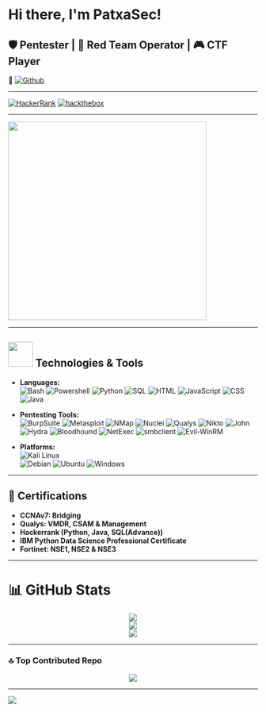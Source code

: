 # Hi there, I'm PatxaSec!
## 🛡️ Pentester | 🐙 Red Team Operator | 🎮 CTF Player

💫 [![Github](https://img.shields.io/github/followers/PatxaSec?label=Follow%20Me&style=social)](https://github.com/PatxaSec)


---

 [![HackerRank](https://img.shields.io/badge/HackerRank-PatxaSec-brightgreen?logo=HackerRank&logoColor=Green&labelColor=black)](https://www.hackerrank.com/patxasec)
 [![hackthebox](https://img.shields.io/badge/hackthebox-PatxaSec-brightgreen?logo=hackthebox&logoColor=Green&labelColor=black)](https://app.hackthebox.com/profile/1467273)


---

<img src="https://media2.giphy.com/media/v1.Y2lkPTc5MGI3NjExamd0eTk1ZDVxMnhpMGV6NmtsMHJmZ214N21xeDRrZW04aGI5Mnk1dyZlcD12MV9pbnRlcm5hbF9naWZfYnlfaWQmY3Q9Zw/RbDKaczqWovIugyJmW/giphy.gif" width="400">

___

## <img src="https://media.giphy.com/media/WUlplcMpOCEmTGBtBW/giphy.gif" width="50"> Technologies & Tools

- **Languages:**  
  ![Bash](https://img.shields.io/badge/-Bash-4EAA25?logo=gnubash&logoColor=white)
  ![Powershell](https://img.shields.io/badge/-Powershell-000000?logo=powershell&logoColor=white) 
  ![Python](https://img.shields.io/badge/-Python-3776AB?logo=python&logoColor=white) 
  ![SQL](https://img.shields.io/badge/-SQL-4479A1?logo=sql&logoColor=white) 
  ![HTML](https://img.shields.io/badge/-HTML-E34F26?logo=html5&logoColor=white) 
  ![JavaScript](https://img.shields.io/badge/-JavaScript-F7DF1E?logo=javascript&logoColor=black) 
  ![CSS](https://img.shields.io/badge/-CSS-1572B6?logo=css3&logoColor=white)
  ![Java](https://img.shields.io/badge/-java-1572B6?logo=java&logoColor=white)  

- **Pentesting Tools:**  
  ![BurpSuite](https://img.shields.io/badge/-BurpSuite-ff4a1c?logo=burp-suite&logoColor=white) 
  ![Metasploit](https://img.shields.io/badge/-Metasploit-3c9bcf?logo=metasploit&logoColor=white) 
  ![NMap](https://img.shields.io/badge/-NMap-005f87?logo=nmap&logoColor=white) 
  ![Nuclei](https://img.shields.io/badge/-Nuclei-1e90ff?logo=nuclei&logoColor=white) 
  ![Qualys](https://img.shields.io/badge/-Qualys-00aaff?logo=qualys&logoColor=white) 
  ![Nikto](https://img.shields.io/badge/-Nikto-e02c2d?logo=nikto&logoColor=white)
  ![John](https://img.shields.io/badge/-John%20The%20Ripper-000000?logo=johntheripper&logoColor=white)
  ![Hydra](https://img.shields.io/badge/-Hydra-ff6347?logo=hydra&logoColor=white)
  ![Bloodhound](https://img.shields.io/badge/-Bloodhound-0055ff?logo=bloodhound&logoColor=white) 
  ![NetExec](https://img.shields.io/badge/-NetExec-800000?logo=netexec&logoColor=white)
  ![smbclient](https://img.shields.io/badge/-smbclient-1d6dc7?logo=samba&logoColor=white) 
  ![Evil-WinRM](https://img.shields.io/badge/-Evil--WinRM-ff4500?logo=windows&logoColor=white)

- **Platforms:**  
  ![Kali Linux](https://img.shields.io/badge/-Kali%20Linux-557C94?logo=kalilinux&logoColor=white)  
  ![Debian](https://img.shields.io/badge/-Debian-A81D33?logo=debian&logoColor=white) 
  ![Ubuntu](https://img.shields.io/badge/-Ubuntu-ff4500?logo=ubuntu&logoColor=white) 
  ![Windows](https://img.shields.io/badge/-Windows-0078D6?logo=windows&logoColor=white)

---

## 🎯 Certifications

- **CCNAv7: Bridging**
- **Qualys: VMDR, CSAM & Management**
- **Hackerrank (Python, Java, SQL(Advance))**
- **IBM Python Data Science Professional Certificate**
- **Fortinet: NSE1, NSE2 & NSE3**

---

# 📊 GitHub Stats


<div align="center">

![](https://github-readme-stats.vercel.app/api?username=PatxaSec&theme=midnight-purple&hide_border=false&include_all_commits=false&count_private=false)<br/>
![](https://github-readme-streak-stats.herokuapp.com/?user=PatxaSec&theme=midnight-purple&hide_border=false)<br/>
![](https://github-readme-stats.vercel.app/api/top-langs/?username=PatxaSec&theme=midnight-purple&hide_border=false&include_all_commits=false&count_private=false&layout=compact)

</div>

___

### 🔝 Top Contributed Repo

<div align="center">

![](https://github-contributor-stats.vercel.app/api?username=PatxaSec&limit=5&theme=dark&combine_all_yearly_contributions=true)

</div>

---

[![](https://visitcount.itsvg.in/api?id=PatxaSec&icon=0&color=11)](https://visitcount.itsvg.in)

</div>

